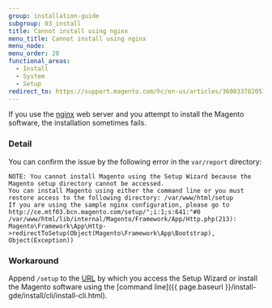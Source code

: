 ```yaml
---
group: installation-guide
subgroup: 03_install
title: Cannot install using nginx
menu_title: Cannot install using nginx
menu_node:
menu_order: 20
functional_areas:
  - Install
  - System
  - Setup
redirect_to: https://support.magento.com/hc/en-us/articles/360033782051
---
```


If you use the [nginx](https://glossary.magento.com/nginx) web server and you attempt to install the Magento software, the installation sometimes fails.

### Detail

You can confirm the issue by the following error in the `var/report` directory:

```text
NOTE: You cannot install Magento using the Setup Wizard because the Magento setup directory cannot be accessed.
You can install Magento using either the command line or you must restore access to the following directory: /var/www/html/setup
If you are using the sample nginx configuration, please go to http://ce.mtf03.bcn.magento.com/setup/";i:1;s:641:"#0 /var/www/html/lib/internal/Magento/Framework/App/Http.php(213): Magento\Framework\App\Http->redirectToSetup(Object(Magento\Framework\App\Bootstrap), Object(Exception))
```

### Workaround

Append `/setup` to the [URL](https://glossary.magento.com/url) by which you access the Setup Wizard or install the Magento software using the [command line]({{ page.baseurl }}/install-gde/install/cli/install-cli.html).
